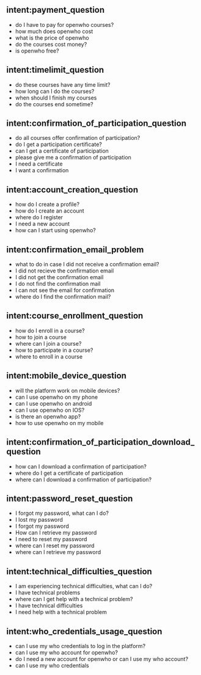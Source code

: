## intent:payment_question
- do I have to pay for openwho courses? 
- how much does openwho cost
- what is the price of openwho
- do the courses cost money?
- is openwho free? 

## intent:timelimit_question
- do these courses have any time limit? 
- how long can I do the courses? 
- when should I finish my courses
- do the courses end sometime? 

## intent:confirmation_of_participation_question
- do all courses offer confirmation of participation? 
- do I get a participation certificate? 
- can I get a certificate of participation
- please give me a confirmation of participation
- I need a certificate
- I want a confirmation

## intent:account_creation_question
- how do I create a profile? 
- how do I create an account
- where do I register 
- I need a new account
- how can I start using openwho?

## intent:confirmation_email_problem
- what to do in case I did not receive a confirmation email? 
- I did not recieve the confirmation email
- I did not get the confirmation email
- I do not find the confirmation mail 
- I can not see the email for confirmation
- where do I find the confirmation mail?

## intent:course_enrollment_question
- how do I enroll in a course?
- how to join a course
- where can I join a course?
- how to participate in a course?
- where to enroll in a course

## intent:mobile_device_question
- will the platform work on mobile devices?
- can I use openwho on my phone
- can I use openwho on android
- can I use openwho on IOS?
- is there an openwho app? 
- how to use openwho on my mobile

## intent:confirmation_of_participation_download_question
- how can I download a confirmation of participation?
- where do I get a certificate of participation
- where can I download a confirmation of participation? 

## intent:password_reset_question
- I forgot my password, what can I do? 
- I lost my password
- I forgot my password
- How can I retrieve my password
- I need to reset my password
- where can I reset my password
- where can I retrieve my password

## intent:technical_difficulties_question
- I am experiencing technical difficulties, what can I do? 
- I have technical problems
- where can I get help with a technical problem? 
- I have technical difficulties
- I need help with a technical problem

## intent:who_credentials_usage_question
- can I use my who credentials to log in the platform? 
- can I use my who account for openwho? 
- do I need a new account for openwho or can I use my who account? 
- can I use my who credentials
